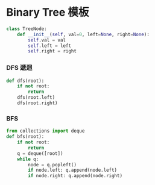 # Binary Tree 模板

```python
class TreeNode:
    def __init__(self, val=0, left=None, right=None):
        self.val = val
        self.left = left
        self.right = right
```

### DFS 遞迴

```python
def dfs(root):
    if not root:
        return
    dfs(root.left)
    dfs(root.right)
```

### BFS

```python
from collections import deque
def bfs(root):
    if not root:
        return
    q = deque([root])
    while q:
        node = q.popleft()
        if node.left: q.append(node.left)
        if node.right: q.append(node.right)
```